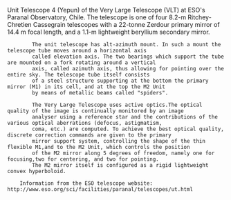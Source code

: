  Unit Telescope 4 (Yepun) of the Very Large Telescope (VLT) at ESO's Paranal Observatory, Chile.
            The telescope is one of four 8.2-m Ritchey-Chretien Cassegrain telescopes with a 22-tonne Zerdour primary 
            mirror of 14.4 m focal length, and a 1.1-m lightweight beryllium secondary mirror.
            
            The unit telescope has alt-azimuth mount. In such a mount the telescope tube moves around a horizontal axis 
            called elevation axis. The two bearings which support the tube are mounted on a fork rotating around a vertical 
            axis, called azimuth axis, thus allowing for pointing over the entire sky. The telescope tube itself consists 
            of a steel structure supporting at the bottom the primary mirror (M1) in its cell, and at the top the M2 Unit 
            by means of metallic beams called "spiders".
            
            The Very Large Telescope uses active optics.The optical quality of the image is continually monitored by an image 
            analyser using a reference star and the contributions of the various optical aberrations (defocus, astigmatism, 
            coma, etc.) are computed. To achieve the best optical quality, discrete correction commands are given to the primary 
            mirror support system, controlling the shape of the thin flexible M1,and to the M2 Unit, which controls the position 
            of the M2 mirror along 5 degrees of freedom, namely one for focusing,two for centering, and two for pointing. 
            The M2 mirror itself is configured as a rigid lightweight convex hyperboloid.
        
        Information from the ESO telescope website: http://www.eso.org/sci/facilities/paranal/telescopes/ut.html
        